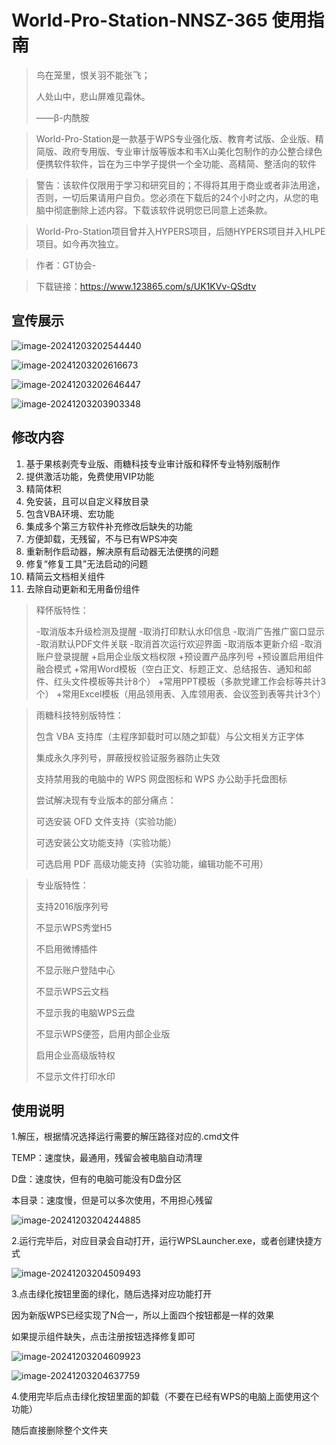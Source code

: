 # World-Pro-Station-NNSZ-365 使用指南

> 鸟在笼里，恨关羽不能张飞；
>
> 人处山中，悲山屏难见霜休。
>
> ——β-内酰胺

> World-Pro-Station是一款基于WPS专业强化版、教育考试版、企业版、精简版、政府专用版、专业审计版等版本和韦X山美化包制作的办公整合绿色便携软件软件，旨在为三中学子提供一个全功能、高精简、整活向的软件

> 警告：该软件仅限用于学习和研究目的；不得将其用于商业或者非法用途，否则，一切后果请用户自负。您必须在下载后的24个小时之内，从您的电脑中彻底删除上述内容。下载该软件说明您已同意上述条款。

> World-Pro-Station项目曾并入HYPERS项目，后随HYPERS项目并入HLPE项目。如今再次独立。

> 作者：GT协会-

> 下载链接：https://www.123865.com/s/UK1KVv-QSdtv

## 宣传展示

![image-20241203202544440](https://pic.imgdb.cn/item/674f0182d0e0a243d4dcd9d0.png)

![image-20241203202616673](https://pic.imgdb.cn/item/674f0183d0e0a243d4dcd9d1.png)

![image-20241203202646447](https://pic.imgdb.cn/item/674f0183d0e0a243d4dcd9d2.png)

![image-20241203203903348](https://pic.imgdb.cn/item/674f0183d0e0a243d4dcd9d3.png)

## 修改内容

1. 基于果核剥壳专业版、雨糖科技专业审计版和释怀专业特别版制作
2. 提供激活功能，免费使⽤VIP功能
3. 精简体积
4. 免安装，且可以自定义释放目录
5. 包含VBA环境、宏功能
6. 集成多个第三方软件补充修改后缺失的功能
7. 方便卸载，无残留，不与已有WPS冲突
8. 重新制作启动器，解决原有启动器无法便携的问题
9. 修复“修复工具”无法启动的问题
10. 精简云文档相关组件
11. 去除自动更新和无用备份组件

> 释怀版特性：
>
> -取消版本升级检测及提醒
> -取消打印默认水印信息
> -取消广告推广窗口显示
> -取消默认PDF文件关联
> -取消首次运行欢迎界面
> -取消版本更新介绍
> -取消账户登录提醒
> +启用企业版文档权限
> +预设置产品序列号
> +预设置启用组件融合模式
> +常用Word模板（空白正文、标题正文、总结报告、通知和邮件、红头文件模板等共计8个）
> +常用PPT模板（多款党建工作会标等共计3个）
> +常用Excel模板（用品领用表、入库领用表、会议签到表等共计3个）

> 雨糖科技特别版特性：
>
> 包含 VBA 支持库（主程序卸载时可以随之卸载）与公文相关方正字体
>
> 集成永久序列号，屏蔽授权验证服务器防止失效
>
> 支持禁用我的电脑中的 WPS 网盘图标和 WPS 办公助手托盘图标
>
> 尝试解决现有专业版本的部分痛点：
>
> 可选安装 OFD 文件支持（实验功能）
>
> 可选安装公文功能支持（实验功能）
>
> 可选启用 PDF 高级功能支持（实验功能，编辑功能不可用）

> 专业版特性：
>
> 支持2016版序列号
>
> 不显示WPS秀堂H5
>
> 不启用微博插件
>
> 不显示账户登陆中心
>
> 不显示WPS云文档
>
> 不显示我的电脑WPS云盘
>
> 不显示WPS便签，启用内部企业版
>
> 启用企业高级版特权
>
> 不显示文件打印水印 

## 使用说明

1.解压，根据情况选择运行需要的解压路径对应的.cmd文件

TEMP：速度快，最通用，残留会被电脑自动清理

D盘：速度快，但有的电脑可能没有D盘分区

本目录：速度慢，但是可以多次使用，不用担心残留

![image-20241203204244885](https://pic.imgdb.cn/item/674f0184d0e0a243d4dcd9d4.png)

2.运行完毕后，对应目录会自动打开，运行WPSLauncher.exe，或者创建快捷方式

![image-20241203204509493](https://pic.imgdb.cn/item/674f0187d0e0a243d4dcd9d5.png)

3.点击绿化按钮里面的绿化，随后选择对应功能打开

因为新版WPS已经实现了N合一，所以上面四个按钮都是一样的效果

如果提示组件缺失，点击注册按钮选择修复即可

![image-20241203204609923](https://pic.imgdb.cn/item/674f0188d0e0a243d4dcd9d6.png)

![image-20241203204637759](https://pic.imgdb.cn/item/674f0188d0e0a243d4dcd9d7.png)

4.使用完毕后点击绿化按钮里面的卸载（不要在已经有WPS的电脑上面使用这个功能）

随后直接删除整个文件夹